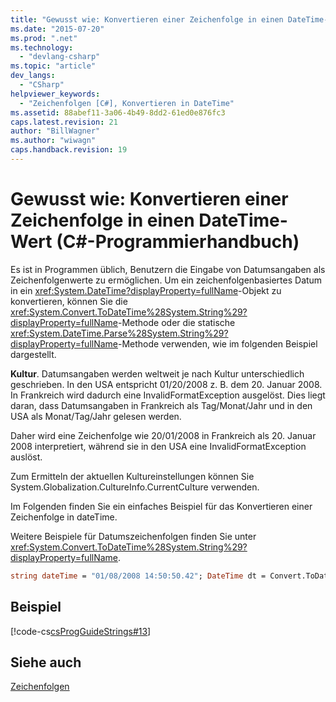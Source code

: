 ```yaml
---
title: "Gewusst wie: Konvertieren einer Zeichenfolge in einen DateTime-Wert (C#-Programmierhandbuch) | Microsoft Docs"
ms.date: "2015-07-20"
ms.prod: ".net"
ms.technology: 
  - "devlang-csharp"
ms.topic: "article"
dev_langs: 
  - "CSharp"
helpviewer_keywords: 
  - "Zeichenfolgen [C#], Konvertieren in DateTime"
ms.assetid: 88abef11-3a06-4b49-8dd2-61ed0e876fc3
caps.latest.revision: 21
author: "BillWagner"
ms.author: "wiwagn"
caps.handback.revision: 19
---
```

# Gewusst wie: Konvertieren einer Zeichenfolge in einen DateTime-Wert (C#-Programmierhandbuch)
Es ist in Programmen üblich, Benutzern die Eingabe von Datumsangaben als Zeichenfolgenwerte zu ermöglichen. Um ein zeichenfolgenbasiertes Datum in ein <xref:System.DateTime?displayProperty=fullName>\-Objekt zu konvertieren, können Sie die <xref:System.Convert.ToDateTime%28System.String%29?displayProperty=fullName>\-Methode oder die statische <xref:System.DateTime.Parse%28System.String%29?displayProperty=fullName>\-Methode verwenden, wie im folgenden Beispiel dargestellt.  
  
 **Kultur**.  Datumsangaben werden weltweit je nach Kultur unterschiedlich geschrieben.  In den USA entspricht 01\/20\/2008 z. B. dem 20. Januar 2008.  In Frankreich wird dadurch eine InvalidFormatException ausgelöst. Dies liegt daran, dass Datumsangaben in Frankreich als Tag\/Monat\/Jahr und in den USA als Monat\/Tag\/Jahr gelesen werden.  
  
 Daher wird eine Zeichenfolge wie 20\/01\/2008 in Frankreich als 20. Januar 2008 interpretiert, während sie in den USA eine InvalidFormatException auslöst.  
  
 Zum Ermitteln der aktuellen Kultureinstellungen können Sie System.Globalization.CultureInfo.CurrentCulture verwenden.  
  
 Im Folgenden finden Sie ein einfaches Beispiel für das Konvertieren einer Zeichenfolge in dateTime.  
  
 Weitere Beispiele für Datumszeichenfolgen finden Sie unter <xref:System.Convert.ToDateTime%28System.String%29?displayProperty=fullName>.  
  
```vb  
string dateTime = "01/08/2008 14:50:50.42"; DateTime dt = Convert.ToDateTime(dateTime); Console.WriteLine("Year: {0}, Month: {1}, Day: {2}, Hour: {3}, Minute: {4}, Second: {5}, Millisecond: {6}", dt.Year, dt.Month, dt.Day, dt.Hour, dt.Minute, dt.Second, dt.Millisecond); // Specify exactly how to interpret the string. IFormatProvider culture = new System.Globalization.CultureInfo("fr-FR", true); // Alternate choice: If the string has been input by an end user, you might // want to format it according to the current culture: // IFormatProvider culture = System.Threading.Thread.CurrentThread.CurrentCulture; DateTime dt2 = DateTime.Parse(dateTime, culture, System.Globalization.DateTimeStyles.AssumeLocal); Console.WriteLine("Year: {0}, Month: {1}, Day: {2}, Hour: {3}, Minute: {4}, Second: {5}, Millisecond: {6}", dt2.Year, dt2.Month, dt2.Day, dt2.Hour, dt2.Minute, dt2.Second, dt2.Millisecond /* Output (assuming first culture is en-US and second is fr-FR): Year: 2008, Month: 1, Day: 8, Hour: 14, Minute: 50, Second: 50, Millisecond: 420 Year: 2008, Month: 8, Day: 1, Hour: 14, Minute: 50, Second: 50, Millisecond: 420 Press any key to continue . . . */  
```  
  
## Beispiel  
 [!code-cs[csProgGuideStrings#13](../../../csharp/programming-guide/strings/codesnippet/csharp/CSRefStrings/Strings.cs#13)]  
  
## Siehe auch  
 [Zeichenfolgen](../../../csharp/programming-guide/strings/index.md)